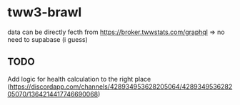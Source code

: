 # tww3-brawl

data can be directly fecth from https://broker.twwstats.com/graphql => no need to supabase (i guess)

## TODO

Add logic for health calculation to the right place (https://discordapp.com/channels/428934953628205064/428934953628205070/1364214417746690068)
